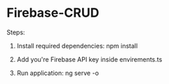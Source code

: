 # Firebase-CRUD
Steps:

1) Install required dependencies:
npm install

2) Add you're Firebase API key inside envirements.ts

3) Run application:
ng serve -o
